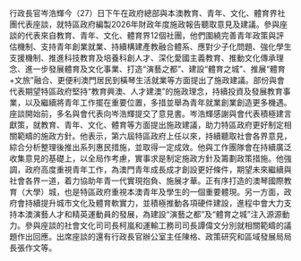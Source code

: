 行政長官岑浩輝今（27）日下午在政府總部與本澳教育、青年、文化、體育界社團代表座談，就特區政府編製2026年財政年度施政報告聽取意見及建議。參與座談的代表來自教育、青年、文化、體育界12個社團，他們圍繞完善青年政策與評估機制、支持青年創業就業、持續構建產教融合體系、應對少子化問題、強化學生支援機制、推進科技教育及培養科創人才、深化愛國主義教育、推動文化傳承理念、進一步發展體育及文化事業、打造“演藝之都”、建設“體育之城”、推展“體育+文旅”融合、更便利澳門居民到橫琴生活就業等方面提出了施政建議。部份與會代表期望特區政府堅持“教育興澳、人才建澳”的施政理念，持續投資及發展教育事業，以及繼續將青年工作擺在重要位置，多措並舉為青年就業創業創造更多機遇。座談開始前，多名與會代表向岑浩輝提交了意見書。岑浩輝感謝與會代表積極建言獻策，就教育、青年、文化、體育等方面提出施政建議，助力特區政府更好制定相關範疇的施政方針。他表示，第六屆特區政府上任以來，持續聽取社會各界意見，綜合分析整理後推出系列惠民措施，並取得一定成效。他與工作團隊會在持續廣泛收集意見的基礎上，以全局作考慮，實事求是制定施政方針及籌劃政策措施。他強調，政府高度重視青年工作，為澳門青年成長成才創設更好條件，期望未來繼續與社會各界一道，着力協助年青一代實現抱負、施展才華。正有序打造的澳琴國際教育（大學）城，也是特區政府重視本澳青年及學生的一個重要體現。另一方面，政府會持續提升城市文化及體育軟實力，並積極推動各項硬件建設，進程中會大力支持本澳演藝人才和精英運動員的發展，為建設“演藝之都”及“體育之城”注入源源動力。參與座談的社會文化司司長柯嵐和運輸工務司司長譚偉文分別就相關範疇的議題作出回應。出席座談的還有行政長官辦公室主任陳格、政策研究和區域發展局局長張作文等。